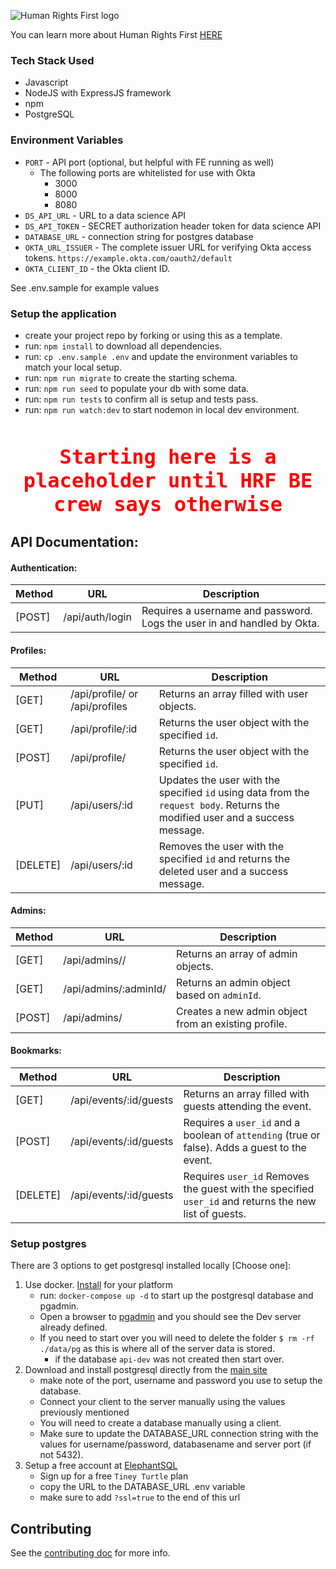 ![Human Rights First logo](https://i.imgur.com/OatRXYf.png)

You can learn more about Human Rights First [HERE](https://www.humanrightsfirst.org/)

### Tech Stack Used

- Javascript
- NodeJS with ExpressJS framework
- npm
- PostgreSQL

### Environment Variables

- `PORT` - API port (optional, but helpful with FE running as well)
    - The following ports are whitelisted for use with Okta
        - 3000
        - 8000
        - 8080
- `DS_API_URL` - URL to a data science API
- `DS_API_TOKEN` - SECRET authorization header token for data science API
- `DATABASE_URL` - connection string for postgres database
- `OKTA_URL_ISSUER` - The complete issuer URL for verifying Okta access tokens.
  `https://example.okta.com/oauth2/default`
- `OKTA_CLIENT_ID` - the Okta client ID.

See .env.sample for example values

### Setup the application

- create your project repo by forking or using this as a template.
- run: `npm install` to download all dependencies.
- run: `cp .env.sample .env` and update the environment variables to match your local
  setup.
- run: `npm run migrate` to create the starting schema.
- run: `npm run seed` to populate your db with some data.
- run: `npm run tests` to confirm all is setup and tests pass.
- run: `npm run watch:dev` to start nodemon in local dev environment.
<br />
<br />
<p style="padding: 0; margin: 0; font-size: 2rem; text-align: center; font-family: 
monospace; 
font-weight: bold;color: 
red">Starting here is a placeholder until HRF BE crew says otherwise</p>

## API Documentation:

#### Authentication:

| Method   | URL                | Description                                                                                            |
| ------   | --------------     | ------------------------------------------------------------------------------------------------------ |
| [POST]   | /api/auth/login    | Requires a username and password. Logs the user in and handled by Okta.                                                    |

#### Profiles:

| Method   | URL                | Description                                                                                            |
| ------   | --------------     | ------------------------------------------------------------------------------------------------------ |
| [GET]    | /api/profile/ or /api/profiles        | Returns an array filled with user objects.                                                             |
| [GET]    | /api/profile/:id     | Returns the user object with the specified `id`.                                                       |
| [POST]    | /api/profile/     | Returns the user object with the specified `id`.                                                      
| [PUT]    | /api/users/:id     | Updates the user with the specified `id` using data from the `request body`. Returns the modified user and a success message.
| [DELETE] | /api/users/:id     | Removes the user with the specified `id` and returns the deleted user and a success message.                                 |
#### Admins:

| Method   | URL                 | Description                                                                                                    |
| ------   | --------------      | ---------------------------------------------------------------------------------------------------------      |
| [GET]    | /api/admins//        | Returns an array of admin objects. |
| [GET]    | /api/admins/:adminId/        | Returns an admin object based on `adminId`. |
| [POST]   | /api/admins/        | Creates a new admin object from an existing profile.                                               |


#### Bookmarks:

| Method   | URL                        | Description                                                                                                 |
| ------   | --------------             | ---------------------------------------------------------------------------------------------------------   |
| [GET]    | /api/events/:id/guests     | Returns an array filled with guests attending the event.                                                    |
| [POST]   | /api/events/:id/guests     | Requires a `user_id` and a boolean of `attending` (true or false). Adds a guest to the event.               |
| [DELETE] | /api/events/:id/guests     | Requires `user_id` Removes the guest with the specified `user_id` and returns the new list of guests.       |


### Setup postgres

There are 3 options to get postgresql installed locally [Choose one]:

1. Use docker. [Install](https://docs.docker.com/get-docker/) for your platform
    - run: `docker-compose up -d` to start up the postgresql database and pgadmin.
    - Open a browser to [pgadmin](http://localhost:5050/) and you should see the Dev
      server already defined.
    - If you need to start over you will need to delete the folder `$ rm -rf ./data/pg` as
      this is where all of the server data is stored.
        - if the database `api-dev` was not created then start over.
2. Download and install postgresql directly from
   the [main site](https://www.postgresql.org/download/)
    - make note of the port, username and password you use to setup the database.
    - Connect your client to the server manually using the values previously mentioned
    - You will need to create a database manually using a client.
    - Make sure to update the DATABASE_URL connection string with the values for
      username/password, databasename and server port (if not 5432).
3. Setup a free account at [ElephantSQL](https://www.elephantsql.com/plans.html)
    - Sign up for a free `Tiney Turtle` plan
    - copy the URL to the DATABASE_URL .env variable
    - make sure to add `?ssl=true` to the end of this url
    
## Contributing
See the [contributing doc](https://github.com/Lambda-School-Labs/labs-api-starter/blob/main/CONTRIBUTING.md) for more info.
